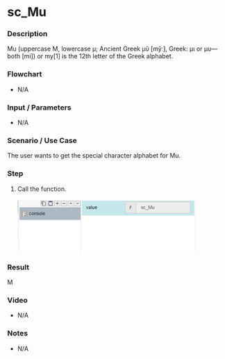 ﻿# sc_Mu

### Description

Mu (uppercase Μ, lowercase μ; Ancient Greek μῦ [mŷː], Greek: μι or μυ—both [mi]) or my[1] is the 12th letter of the Greek alphabet.

### Flowchart

- N/A 

### Input / Parameters

- N/A

### Scenario / Use Case

The user wants to get the special character alphabet for Mu.

### Step

1. Call the function.
    
   ![](../../../../document/function/SpecialCharacter/sc_Mu/sc_Mu-step-1.png?raw=true)
 
### Result

Μ
 
### Video

- N/A

<!--[![Video](http://i.imgur.com/Ot5DWAW.png)](https://youtu.be/StTqXEQ2l-Y?t=35s)-->

### Notes

- N/A